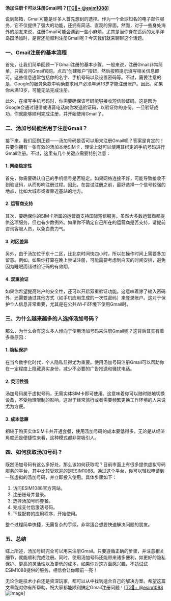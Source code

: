 **汤加注册卡可以注册Gmail吗？[[TG💪+ @esim1088](https://t.me/s/esim1088)]**

说到邮箱，Gmail可能是许多人首先想到的选择。作为一个全球知名的电子邮件服务，它不仅提供了强大的功能，还拥有简洁、直观的界面。然而，对于一些身处海外的朋友来说，注册Gmail可能会遇到一些小麻烦。尤其是当你身在遥远的太平洋岛国汤加时，是否还能顺利注册Gmail呢？今天我们就来聊聊这个话题。

### 一、Gmail注册的基本流程

首先，让我们简单回顾一下Gmail注册的基本步骤。一般来说，注册Gmail非常简单，只需访问Gmail官网，点击“创建账户”按钮，然后按照提示填写相关信息即可。这些信息通常包括你的名字、手机号码以及设置密码等。不过，需要注意的是，Google的服务条款中明确要求用户必须年满13岁才能注册账户。因此，如果你未满13岁，可能无法完成注册。

此外，在填写手机号码时，你需要确保该号码能够接收短信验证码。这是因为Google会通过短信或语音电话向你发送验证码，以验证你的身份。一旦验证成功，你就能够顺利完成注册，并开始使用Gmail了。

### 二、汤加号码能否用于注册Gmail？

接下来，我们回到正题——汤加号码是否可以用来注册Gmail呢？答案是肯定的！只要你拥有一张有效的汤加本地SIM卡，理论上就可以使用其绑定的手机号码进行Gmail注册。不过，这里有几个关键点需要特别注意：

#### 1. **网络稳定性**
   首先，你需要确认自己的手机信号是否稳定。如果网络连接不好，可能导致接收不到验证码，从而影响注册过程。因此，在尝试注册之前，最好选择一个信号较强的地点，比如大城市或者靠近基站的地方。

#### 2. **运营商支持**
   其次，要确保你的SIM卡所属的运营商支持国际短信服务。虽然大多数运营商都提供这项服务，但也有少数例外。如果你不确定自己所在的运营商是否支持，请提前咨询客服人员，以免白费力气。

#### 3. **时区差异**
   另外，由于汤加位于东十二区，比北京时间快四小时，所以在操作时间上需要多加留意。例如，如果你打算在晚上尝试注册，可能需要考虑到白天的时间安排，避免因为睡眠而错过验证码的有效期。

#### 4. **双重验证**
   如果你希望提高账户的安全性，还可以开启双重验证功能。这意味着除了输入密码外，还需要通过其他方式（如手机应用生成的一次性密码）来登录账户。这对于保护个人信息非常重要，尤其是在公共Wi-Fi环境下使用Gmail时。

### 三、为什么越来越多的人选择汤加号码？

那么，为什么会有这么多人倾向于使用汤加号码来注册Gmail呢？这背后其实有着多重原因：

#### 1. **隐私保护**
   在当今数字化时代，个人隐私显得尤为重要。使用汤加号码注册Gmail可以帮助你在一定程度上隐藏真实身份，减少不必要的广告推送和骚扰电话。

#### 2. **灵活性强**
   汤加号码属于虚拟号码，无需实体SIM卡即可使用。这意味着你可以随时随地切换设备，不受物理限制的影响。这对于经常旅行或者需要频繁更换工作环境的人来说尤为方便。

#### 3. **成本低廉**
   相较于购买实体SIM卡并开通套餐，使用汤加号码的成本要低得多。无论是从经济角度还是便捷性来看，这种模式都非常吸引人。

### 四、如何获取汤加号码？

既然汤加号码有这么多好处，那么该如何获取呢？目前市面上有很多提供虚拟号码服务的平台，其中比较受欢迎的是ESIM1088。通过这个平台，你可以轻松申请到一张虚拟的汤加号码，并立即投入使用。具体步骤如下：

1. 访问ESIM1088官方网站。
2. 注册账号并登录。
3. 选择汤加号码套餐。
4. 完成支付后激活号码。
5. 下载配套的应用程序，开始使用。

整个过程简单快捷，无需复杂的手续，非常适合想要快速解决问题的朋友。

### 五、总结

综上所述，汤加号码完全可以用来注册Gmail。只要遵循正确的步骤，并注意相关细节，就能顺利完成注册。同时，使用汤加号码还能带来诸多便利，如更好的隐私保护、更高的灵活性以及更低的成本。如果你对这方面感兴趣，不妨试试ESIM1088提供的服务，相信会让你眼前一亮！

无论你是技术小白还是资深玩家，都可以从中找到适合自己的解决方案。希望这篇文章能对你有所帮助，祝大家都能顺利搞定Gmail注册问题！[[TG💪+ @esim1088](https://t.me/s/esim1088) ![Image](https://i.postimg.cc/4NQfJmqS/Snipaste-2025-05-13-00-14-12.png)]